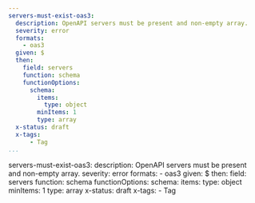 ```yaml
---
servers-must-exist-oas3:
  description: OpenAPI servers must be present and non-empty array.
  severity: error
  formats:
    - oas3
  given: $
  then:
    field: servers
    function: schema
    functionOptions:
      schema:
        items:
          type: object
        minItems: 1
        type: array
  x-status: draft
  x-tags:
      - Tag         
...
```

servers-must-exist-oas3:
  description: OpenAPI servers must be present and non-empty array.
  severity: error
  formats:
    - oas3
  given: $
  then:
    field: servers
    function: schema
    functionOptions:
      schema:
        items:
          type: object
        minItems: 1
        type: array
  x-status: draft
  x-tags:
      - Tag 